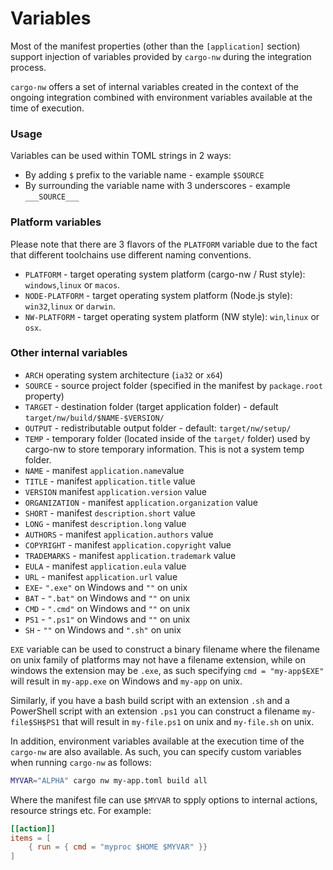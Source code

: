 # Variables

Most of the manifest properties (other than the `[application]` section) support injection of variables provided by `cargo-nw` during the integration process.

`cargo-nw` offers a set of internal variables created in the context of the ongoing integration combined with environment variables available at the time of execution.

### Usage

Variables can be used within TOML strings in 2 ways:
- By adding `$` prefix to the variable name - example `$SOURCE`
- By surrounding the variable name with 3 underscores - example `___SOURCE___`

### Platform variables

Please note that there are 3 flavors of the `PLATFORM` variable due to the fact that different toolchains use different naming conventions.

- `PLATFORM` - target operating system platform (cargo-nw / Rust style): `windows`,`linux` or `macos`.
- `NODE-PLATFORM` - target operating system platform (Node.js style): `win32`,`linux` or `darwin`.
- `NW-PLATFORM` - target operating system platform (NW style): `win`,`linux` or `osx`.

### Other internal variables

- `ARCH` operating system architecture (`ia32` or `x64`)
- `SOURCE` - source project folder (specified in the manifest by `package.root` property)
- `TARGET` - destination folder (target application folder) - default `target/nw/build/$NAME-$VERSION/` 
- `OUTPUT` - redistributable output folder - default: `target/nw/setup/`
- `TEMP` - temporary folder (located inside of the `target/` folder) used by cargo-nw to store temporary information. This is not a system temp folder.
- `NAME` - manifest `application.name`value
- `TITLE` - manifest `application.title` value
- `VERSION` manifest `application.version` value
- `ORGANIZATION` - manifest `application.organization` value
- `SHORT` - manifest `description.short` value
- `LONG` - manifest `description.long` value
- `AUTHORS` - manifest `application.authors` value
- `COPYRIGHT` - manifest `application.copyright` value
- `TRADEMARKS` - manifest `application.trademark` value
- `EULA` - manifest `application.eula` value
- `URL` - manifest `application.url` value
- `EXE`- `".exe"` on Windows and `""` on unix
- `BAT` - `".bat"` on Windows and `""` on unix
- `CMD` - `".cmd"` on Windows and `""` on unix
- `PS1` - `".ps1"` on Windows and `""` on unix
- `SH` - `""` on Windows and `".sh"` on unix

`EXE` variable can be used to construct a binary filename where the filename on unix family of platforms may not have a filename extension, while on windows the extension may be `.exe`, as such specifying `cmd = "my-app$EXE"` will result in `my-app.exe` on Windows and `my-app` on unix.

Similarly, if you have a bash build script with an extension `.sh` and a PowerShell script with an extension `.ps1` you can construct a filename `my-file$SH$PS1` that will result in `my-file.ps1` on unix and `my-file.sh` on unix.

In addition, environment variables available at the execution time of the `cargo-nw` are also available.  As such, you can specify custom variables when running `cargo-nw` as follows:
```sh
MYVAR="ALPHA" cargo nw my-app.toml build all
```
Where the manifest file can use `$MYVAR` to spply options to internal actions, resource strings etc. For example:
```toml
[[action]]
items = [
    { run = { cmd = "myproc $HOME $MYVAR" }}
]
```


